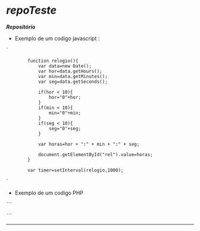 # ***repoTeste***
***Repositório***

* Exemplo de um codigo javascript :

`

		
			function relogio(){
				var data=new Date();
				var hor=data.getHours();
				var min=data.getMinutes();
				var seg=data.getSeconds();
				
				if(hor < 10){
					hor="0"+hor;
				}
				if(min < 10){
					min="0"+min;
				}
				if(seg < 10){
					seg="0"+seg;
				}
				
				var horas=hor + ":" + min + ":" + seg;
				
				document.getElementById("rel").value=horas;
			}

			var timer=setInterval(relogio,1000);

`

* Exemplo de um codigo PHP

ˋˋˋ
<?php
class Person {

    function __construct() {
        print "Você chamou a função construtora";
    }
    
    function __destruct() {
        print "Você chamou a função destruidora!";
    }
}
?>
ˋˋˋ

------------------------------------------------------------------


